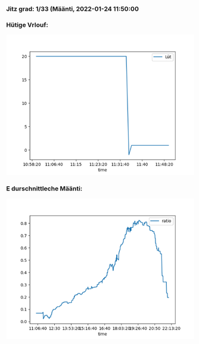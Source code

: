 ### Jitz grad: 1/33 (Määnti, 2022-01-24 11:50:00

### Hütige Vrlouf:
![Graph](Today.png)

### E durschnittleche Määnti:
![Graph](Määnti.png)